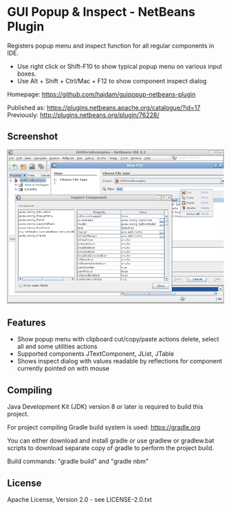 GUI Popup & Inspect - NetBeans Plugin
=====================================

Registers popup menu and inspect function for all regular components in IDE.

 - Use right click or Shift-F10 to show typical popup menu on various input boxes.
 - Use Alt + Shift + Ctrl/Mac + F12 to show component inspect dialog

Homepage: https://github.com/hajdam/guipopup-netbeans-plugin  

Published as: https://plugins.netbeans.apache.org/catalogue/?id=17
Previously: http://plugins.netbeans.org/plugin/76228/  

Screenshot
----------

![Plugin Screenshot](images/screenshot.png?raw=true)

Features
--------

 - Show popup menu with clipboard cut/copy/paste actions delete, select all and some utilities actions
 - Supported components JTextComponent, JList, JTable
 - Shows inspect dialog with values readable by reflections for component currently pointed on with mouse

Compiling
---------

Java Development Kit (JDK) version 8 or later is required to build this project.

For project compiling Gradle build system is used: https://gradle.org

You can either download and install gradle or use gradlew or gradlew.bat scripts to download separate copy of gradle to perform the project build.

Build commands: "gradle build" and "gradle nbm"

License
-------

Apache License, Version 2.0 - see LICENSE-2.0.txt
